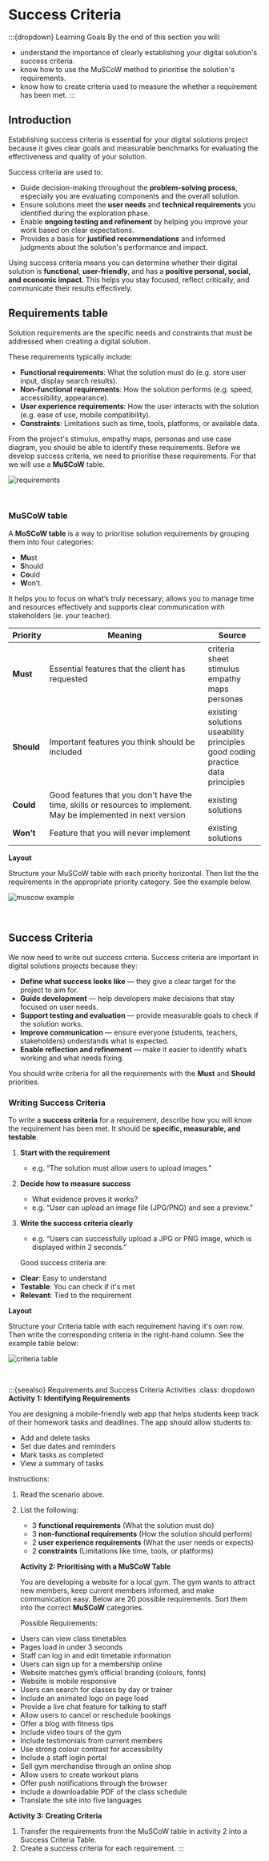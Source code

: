 # Success Criteria

:::{dropdown} Learning Goals
By the end of this section you will:
- understand the importance of clearly establishing your digital solution's success criteria.
- know how to use the MuSCoW method to prioritise the solution's requirements.
- know how to create criteria used to measure the whether a requirement has been met.
:::

## Introduction

Establishing success criteria is essential for your digital solutions project because it gives clear goals and measurable benchmarks for evaluating the effectiveness and quality of your solution.  

Success criteria are used to:

- Guide decision-making throughout the **problem-solving process**, especially you are evaluating components and the overall solution.
- Ensure solutions meet the **user needs** and **technical requirements** you identified during the exploration phase.
- Enable **ongoing testing and refinement** by helping you improve your work based on clear expectations.
- Provides a basis for **justified recommendations** and informed judgments about the solution's performance and impact.

Using success criteria means you can determine whether their digital solution is **functional**, **user-friendly**, and has a **positive personal, social, and economic impact**. This helps you stay focused, reflect critically, and communicate their results effectively.

## Requirements table

Solution requirements are the specific needs and constraints that must be addressed when creating a digital solution.  

These requirements typically include:

- **Functional requirements**: What the solution must do (e.g. store user input, display search results).
- **Non-functional requirements**: How the solution performs (e.g. speed, accessibility, appearance).
- **User experience requirements**: How the user interacts with the solution (e.g. ease of use, mobile compatibility).
- **Constraints**: Limitations such as time, tools, platforms, or available data.

From the project's stimulus, empathy maps, personas and use case diagram, you should be able to identify these requirements. Before we develop success criteria, we need to prioritise these requirements. For that we will use a **MuSCoW** table.

![requirements](./assets/06/tasks.png)<p>&nbsp;</p>

### MuSCoW table

A **MoSCoW table** is a way to prioritise solution requirements by grouping them into four categories:

- **Mu**st
- **S**hould
- **Co**uld
- **W**on’t.

It helps you to focus on what’s truly necessary; allows you to manage time and resources effectively and supports clear communication with stakeholders (ie. your teacher).

| Priority | Meaning | Source |
| --- | --- | --- |
| **Must** | Essential features that the client has requested | criteria sheet<br>stimulus<br>empathy maps<br> personas |
| **Should** | Important features you think should be included | existing solutions<br>useability principles<br>good coding practice<br>data principles |
| **Could** | Good features that you don't have the time, skills or resources to implement. May be implemented in next version | existing solutions |
| **Won’t** | Feature that you will never implement | existing solutions |

**Layout**

Structure your MuSCoW table with each priority horizontal. Then list the the requirements in the appropriate priority category. See the example below.

![muscow example](./assets/06/muscow_table.png)<p>&nbsp;</p>

## Success Criteria

We now need to write out success criteria. Success criteria are important in digital solutions projects because they:

- **Define what success looks like** — they give a clear target for the project to aim for.
- **Guide development** — help developers make decisions that stay focused on user needs.
- **Support testing and evaluation** — provide measurable goals to check if the solution works.
- **Improve communication** — ensure everyone (students, teachers, stakeholders) understands what is expected.
- **Enable reflection and refinement** — make it easier to identify what’s working and what needs fixing.

You should write criteria for all the requirements with the **Must** and **Should** priorities.

### Writing Success Criteria

To write a **success criteria** for a requirement, describe how you will know the requirement has been met. It should be **specific, measurable, and testable**.

1. **Start with the requirement**

   - e.g. “The solution must allow users to upload images.”

2. **Decide how to measure success**

   - What evidence proves it works?
   - e.g. “User can upload an image file (JPG/PNG) and see a preview.”

3. **Write the success criteria clearly**

   - e.g. “Users can successfully upload a JPG or PNG image, which is displayed within 2 seconds.”

   Good success criteria are:

- **Clear**: Easy to understand
- **Testable**: You can check if it's met
- **Relevant**: Tied to the requirement

**Layout**

Structure your Criteria table with each requirement having it's own row. Then write the corresponding criteria in the right-hand column. See the example table below:

![criteria table](./assets/06/criteria_table.png)<p>&nbsp;</p>

:::{seealso} Requirements and Success Criteria Activities
:class: dropdown
**Activity 1: Identifying Requirements**

You are designing a mobile-friendly web app that helps students keep track of their homework tasks and deadlines. The app should allow students to:

- Add and delete tasks
- Set due dates and reminders
- Mark tasks as completed
- View a summary of tasks

Instructions:

1. Read the scenario above.
2. List the following:

   - 3 **functional requirements** (What the solution must do)
   - 3 **non-functional requirements** (How the solution should perform)
   - 2 **user experience requirements** (What the user needs or expects)
   - 2 **constraints** (Limitations like time, tools, or platforms)

   **Activity 2: Prioritising with a MuSCoW Table**

   You are developing a website for a local gym. The gym wants to attract new members, keep current members informed, and make communication easy. Below are 20 possible requirements. Sort them into the correct **MuSCoW** categories.

   Possible Requirements:

- Users can view class timetables
- Pages load in under 3 seconds
- Staff can log in and edit timetable information
- Users can sign up for a membership online
- Website matches gym’s official branding (colours, fonts)
- Website is mobile responsive
- Users can search for classes by day or trainer
- Include an animated logo on page load
- Provide a live chat feature for talking to staff
- Allow users to cancel or reschedule bookings
- Offer a blog with fitness tips
- Include video tours of the gym
- Include testimonials from current members
- Use strong colour contrast for accessibility
- Include a staff login portal
- Sell gym merchandise through an online shop
- Allow users to create workout plans
- Offer push notifications through the browser
- Include a downloadable PDF of the class schedule
- Translate the site into five languages

**Activity 3: Creating Criteria**

1. Transfer the requirements from the MuSCoW table in activity 2 into a Success Criteria Table.
2. Create a success criteria for each requirement.
   :::
